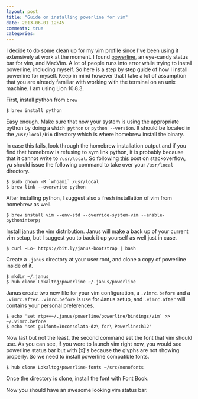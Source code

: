 ```yaml
---
layout: post
title: "Guide on installing powerline for vim"
date: 2013-06-01 12:45
comments: true
categories: 
---
```

I decide to do some clean up for my vim profile since I've been using it extensively at work at the moment. I found [powerline](https://github.com/Lokaltog/powerline), an eye-candy status bar for vim, and MacVim. A lot of people runs into error while trying to install powerline, including myself. So here is a step by step guide of how I install powerline for myself. Keep in mind however that I take a lot of assumption that you are already familiar with working with the terminal on an unix machine. I am using Lion 10.8.3.

First, install python from `brew`
	
	$ brew install python

Easy enough. Make sure that now your system is using the appropriate python by doing a `which python` or `python --version`. It should be located in the `/usr/local/bin` directory which is where homebrew install the binary.

In case this fails, look through the homebrew installation output and if you find that homebrew is refusing to sym link python, it is probably because that it cannot write to `/usr/local`. So following [this](http://stackoverflow.com/questions/13088998/homebrew-python-installing) post on stackoverflow, yu should issue the following command to take over your `/usr/local` directory.   

	$ sudo chown -R `whoami` /usr/local
	$ brew link --overwrite python

After installing python, I suggest also a fresh installation of vim from homebrew as well.

	$ brew install vim --env-std --override-system-vim --enable-pythoninterp;

Install [janus](https://github.com/carlhuda/janus) the vim distribution. Janus will make a back up of your current vim setup, but I suggest you to back it up yourself as well just in case.

	$ curl -Lo- https://bit.ly/janus-bootstrap | bash

Create a `.janus` directory at your user root, and clone a copy of powerline inside of it.

	$ mkdir ~/.janus
	$ hub clone Lokaltog/powerline ~/.janus/powerline

Janus create two new file for your vim configuration, a `.vimrc.before` and a `.vimrc.after`. `.vimrc.before` is use for Janus setup, and `.vimrc.after` will contains your personal preferences.

	$ echo 'set rtp+=~/.janus/powerline/powerline/bindings/vim` >> ~/.vimrc.before
	$ echo 'set guifont=Inconsolata-dz\ for\ Powerline:h12'

Now last but not the least, the second command set the font that vim should use. As you can see, if you were to launch vim right now, you would see powerline status bar but with [x]'s because the glyphs are not showing properly. So we need to install powerline compatible fonts.

	$ hub clone Lokaltog/powerline-fonts ~/src/monofonts

Once the directory is clone, install the font with Font Book.

Now you should have an awesome looking vim status bar.
 

 
